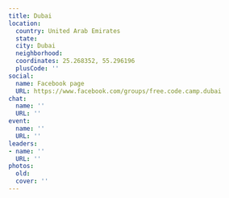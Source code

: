 ```yaml
---
title: Dubai
location:
  country: United Arab Emirates
  state: 
  city: Dubai
  neighborhood: 
  coordinates: 25.268352, 55.296196
  plusCode: ''
social:
  name: Facebook page
  URL: https://www.facebook.com/groups/free.code.camp.dubai
chat:
  name: ''
  URL: ''
event:
  name: ''
  URL: ''
leaders:
- name: ''
  URL: ''
photos:
  old: 
  cover: ''
---
```

